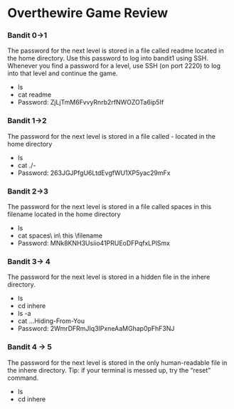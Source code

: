 # Overthewire Game Review

### Bandit 0->1
The password for the next level is stored in a file called readme located in the home directory. Use this password to log into bandit1 using SSH. Whenever you find a password for a level, use SSH (on port 2220) to log into that level and continue the game.

- ls
- cat readme
- Password: ZjLjTmM6FvvyRnrb2rfNWOZOTa6ip5If


### Bandit 1->2
The password for the next level is stored in a file called - located in the home directory
- ls
- cat ./-
- Password: 263JGJPfgU6LtdEvgfWU1XP5yac29mFx

### Bandit 2->3
The password for the next level is stored in a file called spaces in this filename located in the home directory
- ls
- cat spaces\ in\ this \filename
- Password: MNk8KNH3Usiio41PRUEoDFPqfxLPlSmx

###  Bandit 3-> 4
The password for the next level is stored in a hidden file in the inhere directory.
- ls
- cd inhere
- ls -a
- cat ...Hiding-From-You
- Password: 2WmrDFRmJIq3IPxneAaMGhap0pFhF3NJ

### Bandit 4 -> 5
The password for the next level is stored in the only human-readable file in the inhere directory. Tip: if your terminal is messed up, try the “reset” command.

- ls
- cd inhere

